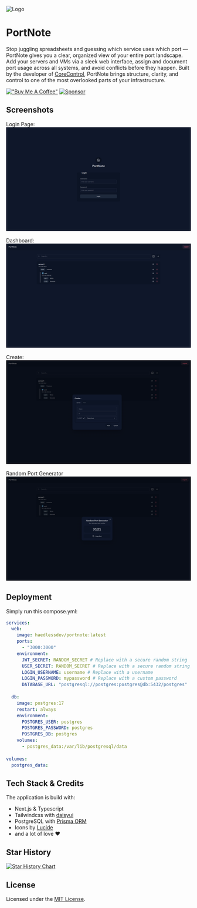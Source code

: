 
![Logo](https://i.ibb.co/cS7SV1Sk/Kopie-von-Cash-Mate.png)


# PortNote

Stop juggling spreadsheets and guessing which service uses which port — PortNote gives you a clear, organized view of your entire port landscape. Add your servers and VMs via a sleek web interface, assign and document port usage across all systems, and avoid conflicts before they happen. Built by the developer of [CoreControl](https://github.com/crocofied/corecontrol), PortNote brings structure, clarity, and control to one of the most overlooked parts of your infrastructure.

[!["Buy Me A Coffee"](https://www.buymeacoffee.com/assets/img/custom_images/orange_img.png)](https://www.buymeacoffee.com/corecontrol)
[![Sponsor](https://img.shields.io/badge/sponsor-30363D?style=for-the-badge&logo=GitHub-Sponsors&logoColor=#white)](https://github.com/sponsors/crocofied)


## Screenshots
Login Page:
![Login Page](/screenshots/login.png)

Dashboard:
![Dashboard](/screenshots/dashboard.png)

Create:
![Create](/screenshots/create.png)

Random Port Generator
![Portgen](/screenshots/portgen.png)

## Deployment

Simply run this compose.yml:
```yml
services:
  web:
    image: haedlessdev/portnote:latest
    ports:
      - "3000:3000"
    environment:
      JWT_SECRET: RANDOM_SECRET # Replace with a secure random string
      USER_SECRET: RANDOM_SECRET # Replace with a secure random string
      LOGIN_USERNAME: username # Replace with a username
      LOGIN_PASSWORD: mypassword # Replace with a custom password
      DATABASE_URL: "postgresql://postgres:postgres@db:5432/postgres"

  db:
    image: postgres:17
    restart: always
    environment:
      POSTGRES_USER: postgres
      POSTGRES_PASSWORD: postgres
      POSTGRES_DB: postgres
    volumes:
      - postgres_data:/var/lib/postgresql/data

volumes:
  postgres_data:
```

## Tech Stack & Credits

The application is build with:
- Next.js & Typescript
- Tailwindcss with [daisyui](https://daisyui.com/)
- PostgreSQL with [Prisma ORM](https://www.prisma.io/)
- Icons by [Lucide](https://lucide.dev/)
- and a lot of love ❤️

## Star History

[![Star History Chart](https://api.star-history.com/svg?repos=crocofied/PortNote&type=Date)](https://www.star-history.com/#crocofied/PortNote&Date)

## License

Licensed under the [MIT License](https://github.com/crocofied/PortNote/blob/main/LICENSE).
